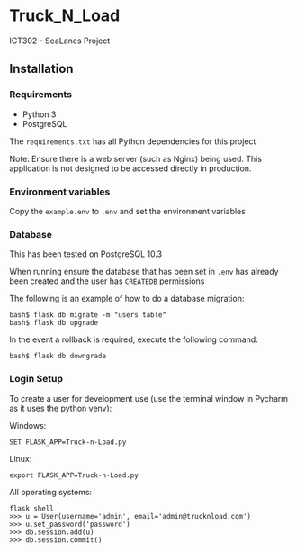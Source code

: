 # Truck_N_Load
ICT302 - SeaLanes Project

## Installation
### Requirements
* Python 3
* PostgreSQL

The `requirements.txt` has all Python dependencies for this project

Note: Ensure there is a web server (such as Nginx) being used. 
This application is not designed to be accessed directly in production.

### Environment variables
Copy the `example.env` to `.env` and set the environment variables

### Database
This has been tested on PostgreSQL 10.3

When running ensure the database that has been set in `.env` has already been created 
and the user has `CREATEDB` permissions

The following is an example of how to do a database migration:
```
bash$ flask db migrate -m "users table"
bash$ flask db upgrade
```

In the event a rollback is required, execute the following command:
```
bash$ flask db downgrade
```

### Login Setup
To create a user for development use (use the terminal window in Pycharm as it uses the python venv):

Windows:
```
SET FLASK_APP=Truck-n-Load.py
```
Linux:
```
export FLASK_APP=Truck-n-Load.py
```
All operating systems:
```
flask shell
>>> u = User(username='admin', email='admin@trucknload.com')
>>> u.set_password('password')
>>> db.session.add(u)
>>> db.session.commit()
```
